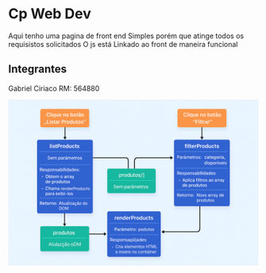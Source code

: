 # Cp Web Dev

Aqui tenho uma pagina de front end Simples porém que atinge todos os requisistos solicitados
O js está Linkado ao front de maneira funcional

## Integrantes

Gabriel Ciriaco 
RM: 564880


![Diagrama do Projeto](diagramacp.png)